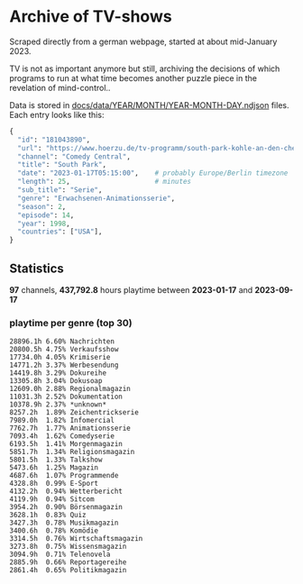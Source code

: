 # Archive of TV-shows

Scraped directly from a german webpage, started at about mid-January 2023.

TV is not as important anymore but still, archiving the decisions of which programs to run at what time
becomes another puzzle piece in the revelation of mind-control.. 

Data is stored in [docs/data/YEAR/MONTH/YEAR-MONTH-DAY.ndjson](docs/data/) files. 
Each entry looks like this:

```python
{
  "id": "181043890", 
  "url": "https://www.hoerzu.de/tv-programm/south-park-kohle-an-den-chefkoch/bid_181043890/", 
  "channel": "Comedy Central", 
  "title": "South Park", 
  "date": "2023-01-17T05:15:00",    # probably Europe/Berlin timezone 
  "length": 25,                     # minutes 
  "sub_title": "Serie", 
  "genre": "Erwachsenen-Animationsserie", 
  "season": 2, 
  "episode": 14, 
  "year": 1998, 
  "countries": ["USA"],
}
```

## Statistics

**97** channels, **437,792.8** hours playtime between **2023-01-17** and **2023-09-17**


### playtime per genre (top 30)

    28896.1h 6.60% Nachrichten
    20800.5h 4.75% Verkaufsshow
    17734.0h 4.05% Krimiserie
    14771.2h 3.37% Werbesendung
    14419.8h 3.29% Dokureihe
    13305.8h 3.04% Dokusoap
    12609.0h 2.88% Regionalmagazin
    11031.3h 2.52% Dokumentation
    10378.9h 2.37% *unknown*
    8257.2h  1.89% Zeichentrickserie
    7989.0h  1.82% Infomercial
    7762.7h  1.77% Animationsserie
    7093.4h  1.62% Comedyserie
    6193.5h  1.41% Morgenmagazin
    5851.7h  1.34% Religionsmagazin
    5801.5h  1.33% Talkshow
    5473.6h  1.25% Magazin
    4687.6h  1.07% Programmende
    4328.8h  0.99% E-Sport
    4132.2h  0.94% Wetterbericht
    4119.9h  0.94% Sitcom
    3954.2h  0.90% Börsenmagazin
    3628.1h  0.83% Quiz
    3427.3h  0.78% Musikmagazin
    3400.6h  0.78% Komödie
    3314.5h  0.76% Wirtschaftsmagazin
    3273.8h  0.75% Wissensmagazin
    3094.9h  0.71% Telenovela
    2885.9h  0.66% Reportagereihe
    2861.4h  0.65% Politikmagazin
